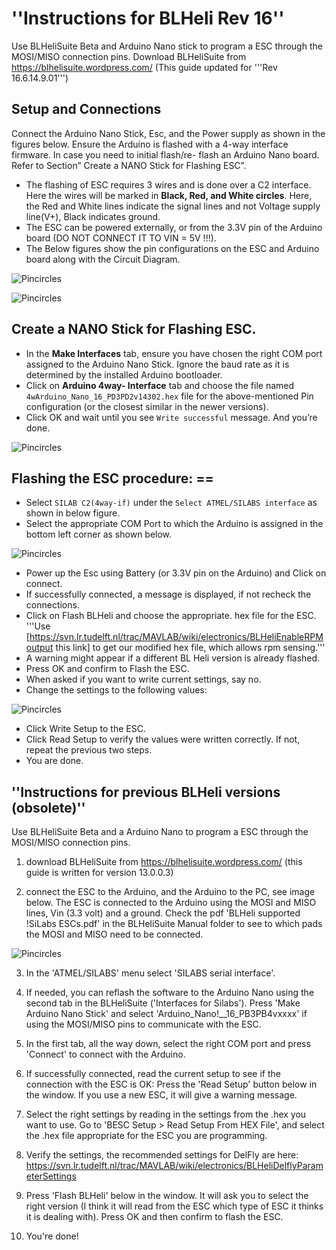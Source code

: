 # ''Instructions for BLHeli Rev 16''

Use BLHeliSuite Beta and Arduino Nano stick to program a ESC through the MOSI/MISO connection pins.
Download BLHeliSuite from https://blhelisuite.wordpress.com/ (This guide updated for '''Rev 16.6.14.9.01''')

## Setup and Connections

Connect the Arduino Nano Stick, Esc, and the Power supply as shown in the figures below. Ensure the Arduino is flashed with a 4-way interface firmware. In case you need to initial flash/re-
flash an Arduino Nano board. Refer to Section” Create a NANO Stick for Flashing ESC”.
 - The flashing of ESC requires 3 wires and is done over a C2 interface. Here the wires will be marked in **Black, Red, and White circles**. Here, the Red and White lines indicate the signal lines and not Voltage supply line(V+), Black indicates ground.
 - The ESC can be powered externally, or from the 3.3V pin of the Arduino board (DO NOT CONNECT IT TO VIN = 5V !!!).
 - The Below figures show the pin configurations on the ESC and Arduino board along with the Circuit Diagram.

![Pincircles](https://github.com/tudelft/mavlab/raw/master/photos/blheli/Pincircles.JPG)

![Pincircles](https://github.com/tudelft/mavlab/raw/master/photos/blheli/Circuitdiagram.JPG)



## Create a NANO Stick for Flashing ESC.
 
 - In the **Make Interfaces** tab, ensure you have chosen the right COM port assigned to the Arduino Nano Stick. Ignore the baud rate as it is determined by the installed Arduino bootloader.
 - Click on **Arduino 4way- Interface** tab and choose the file named `4wArduino_Nano_16_PD3PD2v14302.hex` file for the above-mentioned Pin configuration (or the closest similar in the newer versions).
 - Click OK and wait until you see `Write successful` message. And you’re done. 

	
![Pincircles](https://github.com/tudelft/mavlab/raw/master/photos/blheli/s2.JPG)


## Flashing the ESC procedure: ==

 - Select `SILAB C2(4way-if)` under the `Select ATMEL/SILABS interface` as shown in below figure.
 - Select the appropriate COM Port to which the Arduino is assigned in the bottom left corner as shown below.

![Pincircles](https://github.com/tudelft/mavlab/raw/master/photos/blheli/S1.JPG)


 - Power up the Esc using Battery (or 3.3V pin on the Arduino) and Click on connect.
 - If successfully connected, a message is displayed, if not recheck the connections. 
 - Click on Flash BLHeli and choose the appropriate. hex file for the ESC. '''Use [https://svn.lr.tudelft.nl/trac/MAVLAB/wiki/electronics/BLHeliEnableRPMoutput this link] to get our modified hex file, which allows rpm sensing.'''
 - A warning might appear if a different BL Heli version is already flashed. 
 - Press OK and confirm to Flash the ESC. 
 - When asked if you want to write current settings, say no.
 - Change the settings to the following values:


![Pincircles](https://github.com/tudelft/mavlab/raw/master/photos/blheli/BLHeli_settings_DelFly.jpg)


 -  Click Write Setup to the ESC.
 - Click Read Setup to verify the values were written correctly. If not, repeat the previous two steps.
 - You are done.


## ''Instructions for previous BLHeli versions (obsolete)''

Use BLHeliSuite Beta and a Arduino Nano to program a ESC through the MOSI/MISO connection pins.

1. download BLHeliSuite from https://blhelisuite.wordpress.com/ (this guide is written for version 13.0.0.3)

2. connect the ESC to the Arduino, and the Arduino to the PC, see image below. The ESC is connected to the Arduino using the MOSI and MISO lines, Vin (3.3 volt) and a ground. Check the pdf 'BLHeli supported !SiLabs ESCs.pdf' in the BLHeliSuite Manual folder to see to which pads the MOSI and MISO need to be connected.

![Pincircles](https://github.com/tudelft/mavlab/raw/master/photos/blheli/IMG_20150219_152415.jpg)

3. In the 'ATMEL/SILABS' menu select 'SILABS serial interface'.

4. If needed, you can reflash the software to the Arduino Nano using the second tab in the BLHeliSuite ('Interfaces for Silabs'). Press 'Make Arduino Nano Stick' and select 'Arduino_Nano!__16_PB3PB4vxxxx' if using the MOSI/MISO pins to communicate with the ESC.

5. In the first tab, all the way down, select the right COM port and press 'Connect' to connect with the Arduino.

6. If successfully connected, read the current setup to see if the connection with the ESC is OK: Press the 'Read Setup' button below in the window. If you use a new ESC, it will give a warning message. 

7. Select the right settings by reading in the settings from the .hex you want to use. Go to 'BESC Setup > Read Setup From HEX File', and select the .hex file appropriate for the ESC you are programming.

8. Verify the settings, the recommended settings for DelFly are here: https://svn.lr.tudelft.nl/trac/MAVLAB/wiki/electronics/BLHeliDelflyParameterSettings

9. Press 'Flash BLHeli' below in the window. It will ask you to select the right version (I think it will read from the ESC which type of ESC it thinks it is dealing with). Press OK and then confirm to flash the ESC.

10. You're done!

